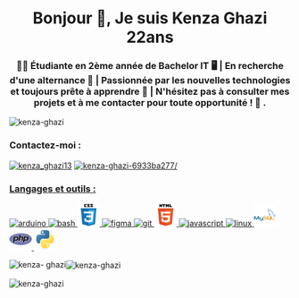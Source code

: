 <h1 align="center">Bonjour 👋, Je suis Kenza Ghazi 22ans </h1>
<h3 align="center">👩‍💻 Étudiante en 2ème année de Bachelor IT 🖥️ | En recherche d'une alternance 🔄 | Passionnée par les nouvelles technologies et toujours prête à apprendre 🚀 | N'hésitez pas à consulter mes projets et à me contacter pour toute opportunité ! 💌
.</h3>

<p align="left"> <img src="https://komarev.com/ghpvc/?username=kenza-ghazi&label=Profile%20views&color=0e75b6&style=flat" alt="kenza-ghazi" /> </p>

<h3 align="left" >Contactez-moi :</h3>
<p align="left">
<a href="https://twitter.com/kenza_ghazi13" target="blank"><img align="center" src="https : //raw.githubusercontent.com/rahuldkjain/github-profile-readme-generator/master/src/images/icons/Social/twitter.svg" alt="kenza_ghazi13" height="30" width="40" /></a>
<a href="https://linkedin.com/in/kenza-ghazi-6933ba277/" target="blank"><img align="center" src="https://raw.githubusercontent.com/rahuldkjain/ github-profile-readme-generator/master/src/images/icons/Social/linked-in-alt.svg" alt="kenza-ghazi-6933ba277/" height="30" width="40" /></ a>
</p>

<h3 align="left">Langages et outils :</h3>
<p align="left"> <a href="https://www.arduino.cc/" target="_blank" rel="noreferrer"> <img src="https://cdn.worldvectorlogo.com/ logos/arduino-1.svg" alt="arduino" width="40" height="40"/> </a> <a href="https://www.gnu.org/software/bash/" cible ="_blank" rel="noreferrer"> <img src="https://www.vectorlogo.zone/logos/gnu_bash/gnu_bash-icon.svg" alt="bash" width="40" height="40" /> </a> <a href="https://www.w3schools.com/css/" target="_blank" rel="noreferrer"> <img src="https://raw.githubusercontent.com/devicons/devicon/master/icons/css3/css3-original-wordmark.svg" alt="css3" width="40" height="40"/> </a> <a href="https:// www.figma.com/" target="_blank" rel="noreferrer"> <img src="https://www.vectorlogo.zone/logos/figma/figma-icon.svg" alt="figma" width= "40" hauteur="40"/> </a> <a href="https://git-scm.com/" target="_blank" rel="noreferrer"> <img src="https:// www.vectorlogo.zone/logos/git-scm/git-scm-icon.svg" alt="git" width="40" height="40"/> </a> <a href="https:// www.w3.org/html/" target="_blank" rel="noreferrer"> <img src="https://raw.githubusercontent.com/devicons/devicon/master/icons/html5/html5-original-wordmark.svg" alt="html5" width="40" height="40 "/> </a> <a href="https://developer.mozilla.org/en-US/docs/Web/JavaScript" target="_blank" rel="noreferrer"> <img src="https : //raw.githubusercontent.com/devicons/devicon/master/icons/javascript/javascript-original.svg" alt="javascript" width="40" height="40"/> </a> <a href=" https://www.linux.org/" target="_blank" rel="noreferrer"> <img src="https://raw.githubusercontent.com/devicons/devicon/master/icons/linux/linux-original .svg" alt="linux" width="40" height="40"/> </a> <a href="https://www.mysql.com/" target="_blank" rel="noreferrer"> <img src="https://raw.githubusercontent.com/devicons/devicon/master/icons/mysql/mysql-original-wordmark.svg" alt="mysql" width="40" height="40"/> </a> <a href="https://www.php.net" target="_blank" rel="noreferrer"> <img src="https://raw.githubusercontent.com/devicons/devicon/master /icons/php/php-original.svg" alt="php" width="40" height="40"/> </a> <a href="https://www.python.org" target=" _blanc"rel="noreferrer"> <img src="https://raw.githubusercontent.com/devicons/devicon/master/icons/python/python-original.svg" alt="python" width="40" height=" 40"/> </a> </p>

<p><img align="left" src="https://github-readme-stats.vercel.app/api/top-langs?username=kenza-ghazi&show_icons=true&locale=en&layout=compact" alt="kenza- ghazi" /></p>

<p> <img align="center" src="https://github-readme-stats.vercel.app/api?username=kenza-ghazi&show_icons=true&locale=en" alt ="kenza-ghazi" /></p>

<p><img align="center" src="https://github-readme-streak-stats.herokuapp.com/?user=kenza-ghazi&" alt= "kenza-ghazi" /></p>
